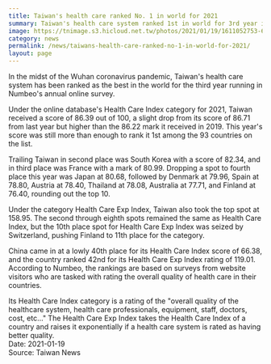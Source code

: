 ```yaml
---
title: Taiwan's health care ranked No. 1 in world for 2021
summary: Taiwan's health care system ranked 1st in world for 3rd year in a row
image: https://tnimage.s3.hicloud.net.tw/photos/2021/01/19/1611052753-6006b6d1e363d.jpg
category: news
permalink: /news/taiwans-health-care-ranked-no-1-in-world-for-2021/
layout: page
---
```


In the midst of the Wuhan coronavirus pandemic, Taiwan's health care system has been ranked as the best in the world for the third year running in Numbeo's annual online survey.

Under the online database's Health Care Index category for 2021, Taiwan received a score of 86.39 out of 100, a slight drop from its score of 86.71 from last year but higher than the 86.22 mark it received in 2019. This year's score was still more than enough to rank it 1st among the 93 countries on the list.

Trailing Taiwan in second place was South Korea with a score of 82.34, and in third place was France with a mark of 80.99. Dropping a spot to fourth place this year was Japan at 80.68, followed by Denmark at 79.96, Spain at 78.80, Austria at 78.40, Thailand at 78.08, Australia at 77.71, and Finland at 76.40, rounding out the top 10.

Under the category Health Care Exp Index, Taiwan also took the top spot at 158.95. The second through eighth spots remained the same as Health Care Index, but the 10th place spot for Health Care Exp Index was seized by Switzerland, pushing Finland to 11th place for the category.

China came in at a lowly 40th place for its Health Care Index score of 66.38, and the country ranked 42nd for its Health Care Exp Index rating of 119.01. According to Numbeo, the rankings are based on surveys from website visitors who are tasked with rating the overall quality of health care in their countries.

Its Health Care Index category is a rating of the "overall quality of the healthcare system, health care professionals, equipment, staff, doctors, cost, etc..." The Health Care Exp Index takes the Health Care Index of a country and raises it exponentially if a health care system is rated as having better quality.
<br/>
Date: 2021-01-19
<br/>
Source: Taiwan News
